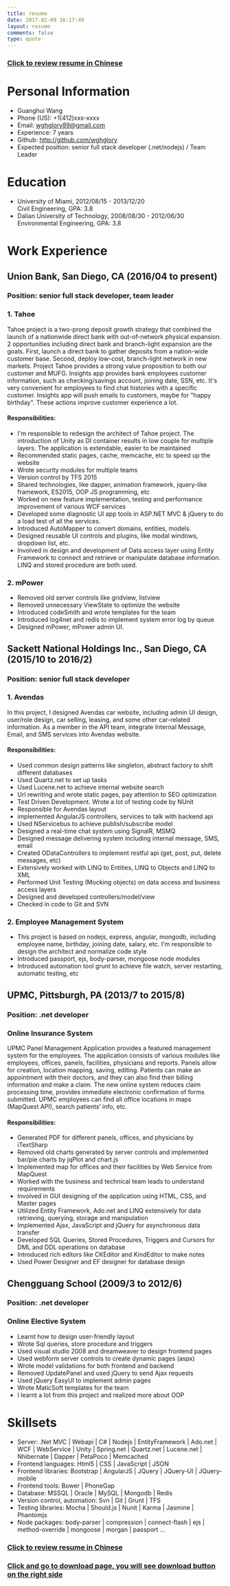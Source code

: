 ```yaml
---
title: resume
date: 2017-02-09 16:17:49
layout: resume
comments: false
type: quote
---
```


### [Click to review resume in Chinese](https://github.com/wghglory/resume/blob/master/resume_chinese.md)

# Personal Information

 - Guanghui Wang
 - Phone (US): +1(412)xxx-xxxx
 - Email: wghglory89@gmail.com
 - Experience: 7 years
 - Github: http://github.com/wghglory
 - Expected position: senior full stack developer (.net/nodejs) / Team Leader

# Education

- University of Miami, 2012/08/15 - 2013/12/20     
Civil Engineering, GPA: 3.8
- Dalian University of Technology, 2008/08/30 - 2012/06/30  
Environmental Engineering, GPA: 3.8

# Work Experience

## Union Bank, San Diego, CA (2016/04 to present)

### Position: senior full stack developer, team leader

### 1. Tahoe

Tahoe project is a two-prong deposit growth strategy that combined the launch of a nationwide direct bank with out-of-network physical expansion. 2 opportunities including direct bank and branch-light expansion are the goals. First, launch a direct bank to gather deposits from a nation-wide customer base. Second, deploy low-cost, branch-light network in new markets. Project Tahoe provides a strong value proposition to both our customer and MUFG. Insights app provides bank employees customer information, such as checking/savings account, joining date, SSN, etc. It's very convenient for employees to find chat histories with a specific customer. Insights app will push emails to customers, maybe for "happy birthday". These actions improve customer experience a lot.

#### Responsibilities:

- I'm responsible to redesign the architect of Tahoe project. The introduction of Unity as DI container results in low couple for multiple layers. The application is extendable, easier to be maintained
- Recommended static pages, cache, memcache, etc to speed up the website
- Wrote security modules for multiple teams
- Version control by TFS 2015
- Shared technologies, like dapper, animation framework, jquery-like framework, ES2015, OOP JS programming, etc
- Worked on new feature implementation, testing and performance improvement of various WCF services
- Developed some diagnostic UI app tools in ASP.NET MVC & jQuery to do a load test of all the services.
- Introduced AutoMapper to convert domains, entities, models.
- Designed reusable UI controls and plugins, like modal windows, dropdown list, etc.
- Involved in design and development of Data access layer using Entity Framework to connect and retrieve or manipulate database information. LINQ and stored procedure are both used.

### 2. mPower

- Removed old server controls like gridview, listview
- Removed unnecessary ViewState to optimize the website
- Introduced codeSmith and wrote templates for the team
- Introduced log4net and redis to implement system error log by queue
- Designed mPower, mPower admin UI.

## Sackett National Holdings Inc., San Diego, CA (2015/10 to 2016/2)

### Position: senior full stack developer

### 1. Avendas

In this project, I designed Avendas car website, including admin UI design, user/role design, car selling, leasing, and some other car-related information. As a member in the API team, integrate Internal Message, Email, and SMS services into Avendas website.

#### Responsibilities:

- Used common design patterns like singleton, abstract factory to shift different databases
- Used Quartz.net to set up tasks
- Used Lucene.net to achieve internal website search
- Url rewriting and wrote static pages, pay attention to SEO optimization
- Test Driven Development. Wrote a lot of testing code by NUnit
- Responsible for Avendas layout
- implemented AngularJS controllers, services to talk with backend api
- Used NServicebus to achieve publish/subscribe model
-	Designed a real-time chat system using SignalR, MSMQ
-	Designed message delivering system including internal message, SMS, email
-	Created ODataControllers to implement restful api (get, post, put, delete messages, etc)
-	Extensively worked with LINQ to Entities, LINQ to Objects and LINQ to XML
-	Performed Unit Testing (Mocking objects) on data access and business access layers
-	Designed and developed controllers/model/view
-	Checked in code to Git and SVN

### 2. Employee Management System

- This project is based on nodejs, express, angular, mongodb, including employee name, birthday, joining date, salary, etc. I'm responsible to design the architect and normalize code style
- Introduced passport, ejs, body-parser, mongoose node modules
- Introduced automation tool grunt to achieve file watch, server restarting, automatic testing, etc

## UPMC, Pittsburgh, PA (2013/7 to 2015/8)

### Position: .net developer

### Online Insurance System

UPMC Panel Management Application provides a featured management system for the employees. The application consists of various modules like employees, offices, panels, facilities, physicians and reports. Panels allow for creation, location mapping, saving, editing. Patients can make an appointment with their doctors, and they can also find their billing information and make a claim. The new online system reduces claim processing time, provides immediate electronic confirmation of forms submitted. UPMC employees can find all office locations in maps (MapQuest API), search patients’ info, etc.

#### Responsibilities:

-	Generated PDF for different panels, offices, and physicians by iTextSharp
-	Removed old charts generated by server controls and implemented bar/pie charts by jqPlot and chart.js
-	Implemented map for offices and their facilities by Web Service from MapQuest
-	Worked with the business and technical team leads to understand requirements
-	Involved in GUI designing of the application using HTML, CSS, and Master pages
-	Utilized Entity Framework, Ado.net and LINQ extensively for data retrieving, querying, storage and manipulation
-	Implemented Ajax, JavaScript and jQuery for asynchronous data transfer
-	Developed SQL Queries, Stored Procedures, Triggers and Cursors for DML and DDL operations on database
- Introduced rich editors like CKEditor and KindEditor to make notes
- Used Power Designer and EF designer for database design

## Chengguang School (2009/3 to 2012/6)

### Position: .net developer

### Online Elective System

- Learnt how to design user-friendly layout
- Wrote Sql queries, store procedure and triggers
- Used visual studio 2008 and dreamweaver to design frontend pages
- Used webform server controls to create dynamic pages (aspx)
- Wrote model validations for both frontend and backend
- Removed UpdatePanel and used jQuery to send Ajax requests
- Used jQuery EasyUI to implement admin pages
- Wrote MaticSoft templates for the team
- I learnt a lot from this project and realized more about OOP

# Skillsets

- Server: .Net MVC | Webapi | C# | Nodejs | EntityFramework | Ado.net | WCF | WebService | Unity | Spring.net | Quartz.net | Lucene.net | Nhibernate | Dapper | PetaPoco | Memcached
- Frontend languages: Html5 | CSS | JavaScript | JSON
- Frontend libraries: Bootstrap | AngularJS | JQuery | JQuery-UI | JQuery-mobile
- Frontend tools: Bower | PhoneGap
- Database: MSSQL | Oracle | MySQL | Mongodb | Redis
- Version control, automation: Svn | Git | Grunt | TFS
- Testing libraries: Mocha | Should.js | Nunit | Karma | Jasmine | Phantomjs
- Node packages: body-parser | compression | connect-flash | ejs | method-override | mongoose | morgan | passport ...

### [Click to review resume in Chinese](https://github.com/wghglory/resume/blob/master/resume_chinese.md)

### [Click and go to download page, you will see download button on the right side](https://github.com/wghglory/resume/blob/master/resume_english.pdf)
